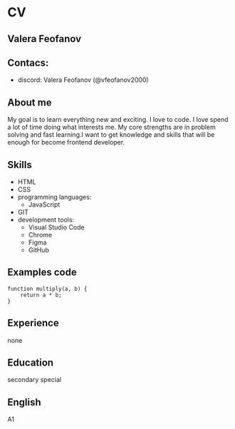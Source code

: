 # CV
## Valera Feofanov
## Contacs:
* discord: Valera Feofanov (@vfeofanov2000)
## About me
My goal is to learn everything new and exciting. I love to code. I love spend a lot of time doing what interests me. My core strengths are in problem solving and fast learning.I want to get knowledge and skills that will be enough for become frontend developer.
## Skills
* HTML
* CSS
* programming languages:
    + JavaScript
* GIT
* development tools:
    + Visual Studio Code
    + Chrome
    + Figma
    + GitHub
## Examples code
```
function multiply(a, b) {
    return a * b;
}
```
## Experience
none
## Education
secondary special
## English
A1